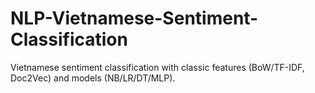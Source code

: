 # NLP-Vietnamese-Sentiment-Classification
Vietnamese sentiment classification with classic features (BoW/TF-IDF, Doc2Vec) and models (NB/LR/DT/MLP).
